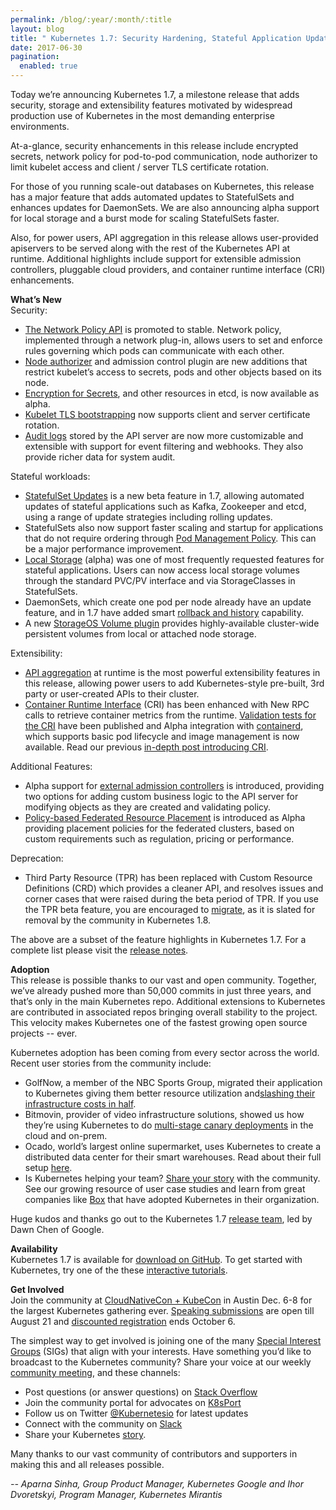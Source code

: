 ```yaml
---
permalink: /blog/:year/:month/:title
layout: blog
title: " Kubernetes 1.7: Security Hardening, Stateful Application Updates and Extensibility "
date: 2017-06-30
pagination:
  enabled: true
---
```

Today we’re announcing Kubernetes 1.7, a milestone release that adds security, storage and extensibility features motivated by widespread production use of Kubernetes in the most demanding enterprise environments.&nbsp;  

At-a-glance, security enhancements in this release include encrypted secrets, network policy for pod-to-pod communication, node authorizer to limit kubelet access and client / server TLS certificate rotation.&nbsp;  

For those of you running scale-out databases on Kubernetes, this release has a major feature that adds automated updates to StatefulSets and enhances updates for DaemonSets. We are also announcing alpha support for local storage and a burst mode for scaling StatefulSets faster.&nbsp;  

Also, for power users, API aggregation in this release allows user-provided apiservers to be served along with the rest of the Kubernetes API at runtime. Additional highlights include support for extensible admission controllers, pluggable cloud providers, and container runtime interface (CRI) enhancements.  

**What’s New**  
Security:  

- [The Network Policy API](https://kubernetes.io/docs/concepts/services-networking/network-policies/) is promoted to stable. Network policy, implemented through a network plug-in, allows users to set and enforce rules governing which pods can communicate with each other.&nbsp;
- [Node authorizer](https://kubernetes.io/docs/admin/authorization/node/) and admission control plugin are new additions that restrict kubelet’s access to secrets, pods and other objects based on its node.
- [Encryption for Secrets](https://kubernetes.io/docs/tasks/administer-cluster/encrypt-data/), and other resources in etcd, is now available as alpha.&nbsp;
- [Kubelet TLS bootstrapping](https://kubernetes.io/docs/admin/kubelet-tls-bootstrapping/) now supports client and server certificate rotation.
- [Audit logs](https://kubernetes.io/docs/tasks/debug-application-cluster/audit/) stored by the API server are now more customizable and extensible with support for event filtering and webhooks. They also provide richer data for system audit.

Stateful workloads:  

- [StatefulSet Updates](https://kubernetes.io/docs/tutorials/stateful-application/basic-stateful-set/#updating-statefulsets) is a new beta feature in 1.7, allowing automated updates of stateful applications such as Kafka, Zookeeper and etcd, using a range of update strategies including rolling updates.
- StatefulSets also now support faster scaling and startup for applications that do not require ordering through [Pod Management Policy](https://kubernetes.io/docs/concepts/workloads/controllers/statefulset/#pod-management-policies). This can be a major performance improvement.&nbsp;
- [Local Storage](https://kubernetes.io/docs/concepts/storage/volumes/#local) (alpha) was one of most frequently requested features for stateful applications. Users can now access local storage volumes through the standard PVC/PV interface and via StorageClasses in StatefulSets.
- DaemonSets, which create one pod per node already have an update feature, and in 1.7 have added smart [rollback and history](https://kubernetes.io/docs/tasks/manage-daemon/rollback-daemon-set/) capability.
- A new [StorageOS Volume plugin](https://kubernetes.io/docs/concepts/storage/volumes/#storageos) provides highly-available cluster-wide persistent volumes from local or attached node storage.

Extensibility:  

- [API aggregation](https://kubernetes.io/docs/concepts/api-extension/apiserver-aggregation/) at runtime is the most powerful extensibility features in this release, allowing power users to add Kubernetes-style pre-built, 3rd party or user-created APIs to their cluster.
- [Container Runtime Interface](https://github.com/kubernetes/community/blob/master/contributors/devel/container-runtime-interface.md) (CRI) has been enhanced with New RPC calls to retrieve container metrics from the runtime. [Validation tests for the CRI](https://github.com/kubernetes/community/blob/master/contributors/devel/cri-validation.md) have been published and Alpha integration with [containerd](http://containerd.io/), which supports basic pod lifecycle and image management is now available. Read our previous [in-depth post introducing CRI](http://blog.kubernetes.io/2016/12/container-runtime-interface-cri-in-kubernetes.html).

Additional Features:  

- Alpha support for [external admission controllers](https://kubernetes.io/docs/admin/extensible-admission-controllers/) is introduced, providing two options for adding custom business logic to the API server for modifying objects as they are created and validating policy.&nbsp;
- [Policy-based Federated Resource Placement](https://kubernetes.io/docs/tasks/federation/set-up-placement-policies-federation/) is introduced as Alpha providing placement policies for the federated clusters, based on custom requirements such as regulation, pricing or performance.

Deprecation:&nbsp;  


- Third Party Resource (TPR) has been replaced with Custom Resource Definitions (CRD) which provides a cleaner API, and resolves issues and corner cases that were raised during the beta period of TPR. If you use the TPR beta feature, you are encouraged to [migrate](https://kubernetes.io/docs/tasks/access-kubernetes-api/migrate-third-party-resource/), as it is slated for removal by the community in Kubernetes 1.8.

The above are a subset of the feature highlights in Kubernetes 1.7. For a complete list please visit the [release notes](https://github.com/kubernetes/kubernetes/blob/master/CHANGELOG.md#v170).  

**Adoption**  
This release is possible thanks to our vast and open community. Together, we’ve already pushed more than 50,000 commits in just three years, and that’s only in the main Kubernetes repo. Additional extensions to Kubernetes are contributed in associated repos bringing overall stability to the project. This velocity makes Kubernetes one of the fastest growing open source projects -- ever.&nbsp;  

Kubernetes adoption has been coming from every sector across the world. Recent user stories from the community include:&nbsp;  


- GolfNow, a member of the NBC Sports Group, migrated their application to Kubernetes giving them better resource utilization and[slashing their infrastructure costs in half](https://kubernetes.io/case-studies/golfnow).
- Bitmovin, provider of video infrastructure solutions, showed us how they’re using Kubernetes to do [multi-stage canary deployments](http://blog.kubernetes.io/2017/04/multi-stage-canary-deployments-with-kubernetes-in-the-cloud-onprem.html) in the cloud and on-prem.
- Ocado, world’s largest online supermarket, uses Kubernetes to create a distributed data center for their smart warehouses. Read about their full setup [here](http://ocadotechnology.com/blog/creating-a-distributed-data-centre-architecture-using-kubernetes-and-containers/).
- Is Kubernetes helping your team? [Share your story](https://docs.google.com/a/google.com/forms/d/e/1FAIpQLScuI7Ye3VQHQTwBASrgkjQDSS5TP0g3AXfFhwSM9YpHgxRKFA/viewform) with the community. See our growing resource of user case studies and learn from great companies like [Box](https://kubernetes.io/case-studies/box) that have adopted Kubernetes in their organization.&nbsp;

Huge kudos and thanks go out to the Kubernetes 1.7 [release team](https://github.com/kubernetes/features/blob/master/release-1.7/release_team.md), led by Dawn Chen of Google.&nbsp;  

**Availability**  
Kubernetes 1.7 is available for [download on GitHub](https://github.com/kubernetes/kubernetes/releases/tag/v1.7.0). To get started with Kubernetes, try one of the these [interactive tutorials](http://kubernetes.io/docs/tutorials/kubernetes-basics/).&nbsp;  

**Get Involved**  
Join the community at [CloudNativeCon + KubeCon](http://events.linuxfoundation.org/events/cloudnativecon-and-kubecon-north-america) in Austin Dec. 6-8 for the largest Kubernetes gathering ever. [Speaking submissions](http://events.linuxfoundation.org/events/cloudnativecon-and-kubecon-north-america/program/cfp) are open till August 21 and [discounted registration](https://www.regonline.com/registration/Checkin.aspx?EventID=1903774&_ga=2.224109086.464556664.1498490094-1623727562.1496428006) ends October 6.  

The simplest way to get involved is joining one of the many [Special Interest Groups](https://github.com/kubernetes/community/blob/master/sig-list.md) (SIGs) that align with your interests. Have something you’d like to broadcast to the Kubernetes community? Share your voice at our weekly [community meeting](https://github.com/kubernetes/community/blob/master/communication.md#weekly-meeting), and these channels:  


- Post questions (or answer questions) on [Stack Overflow](http://stackoverflow.com/questions/tagged/kubernetes)
- Join the community portal for advocates on [K8sPort](http://k8sport.org/)
- Follow us on Twitter [@Kubernetesio](https://twitter.com/kubernetesio) for latest updates
- Connect with the community on [Slack](http://slack.k8s.io/)
- Share your Kubernetes [story](https://docs.google.com/a/linuxfoundation.org/forms/d/e/1FAIpQLScuI7Ye3VQHQTwBASrgkjQDSS5TP0g3AXfFhwSM9YpHgxRKFA/viewform).&nbsp;

Many thanks to our vast community of contributors and supporters in making this and all releases possible.  


_-- Aparna Sinha, Group Product Manager, Kubernetes Google and Ihor Dvoretskyi, Program Manager, Kubernetes Mirantis_  
